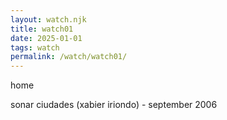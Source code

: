 ```yaml
---
layout: watch.njk
title: watch01
date: 2025-01-01
tags: watch
permalink: /watch/watch01/
---
```


home

sonar ciudades (xabier iriondo) - september 2006
